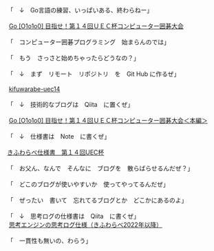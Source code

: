 <img src="//grayscale2.dou-jin.com/Img/1641748205/" alt="" /><br />
「　&darr;　Go言語の練習、いっぱいある、終わらねー」&nbsp;&nbsp;<br />
<br />
&nbsp;<a href="https://qiita.com/muzudho1/items/cea62be01f7418bbf150" title="">Go [O1o1o0] 目指せ！第１４回ＵＥＣ杯コンピューター囲碁大会</a><br />
<br />
<a target="_blank" href="//grayscale2.dou-jin.com/File/kifuwarabe-futsu.png" title=""><img src="//grayscale2.dou-jin.com/Img/1641748280/" alt="" /><br />
</a>「　コンピューター囲碁プログラミング　始まらんのでは」<br />
<br />
<a target="_blank" href="//grayscale2.dou-jin.com/File/ohkina-hiyoko-futsu2.png" title=""><img src="//grayscale2.dou-jin.com/Img/1641748453/" alt="" /><br />
</a>「　もう　さっさと始めちゃったらどうなの？」<br />
<br />
<img src="//grayscale2.dou-jin.com/Img/1641748205/" alt="" /><br />
「　&darr;　まず　リモート　リポジトリ　を　Git Hub に作るぜ」<br />
<br />
&nbsp;<a href="https://github.com/muzudho/kifuwarabe-uec14" title="">kifuwarabe-uec14</a><br />
<br />
<img src="//grayscale2.dou-jin.com/Img/1641748205/" alt="" /><br />
「　&darr;　技術的なブログは　Qiita　に置くぜ」<br />
<br />
&nbsp;<a href="https://qiita.com/muzudho1/items/744f6051954525878b84" title="">Go [O1o1o0] 目指せ！第１４回ＵＥＣ杯コンピューター囲碁大会＜本編＞</a><br />
<br />
<img src="//grayscale2.dou-jin.com/Img/1641748205/" alt="" /><br />
「　&darr;　仕様書は　Note　に書くぜ」<br />
<br />
<a href="https://note.com/muzudho/n/n1851db1fff97" title="">きふわらべ仕様書　第１４回UEC杯</a><br />
<br />
<a target="_blank" href="//grayscale2.dou-jin.com/File/kifuwarabe-futsu.png" title=""><img src="//grayscale2.dou-jin.com/Img/1641748280/" alt="" /><br />
</a>「　お父ん、なんで　そんなに　ブログを　散らばらせるんだぜ？」<br />
<br />
<img src="//grayscale2.dou-jin.com/Img/1641748205/" alt="" /><br />
「　どこのブログが使いやすいか　使ってやってるんだぜ」<br />
<br />
<a target="_blank" href="//grayscale2.dou-jin.com/File/ohkina-hiyoko-futsu2.png" title=""><img src="//grayscale2.dou-jin.com/Img/1641748453/" alt="" /><br />
</a>「　ぜったい　書いて　忘れてるブログとか　どこかにあるのよ」<br />
<br />
<img src="//grayscale2.dou-jin.com/Img/1641748205/" alt="" /><br />
「　&darr;　思考ログの仕様書は　Qiita　に書くぜ」<br />
&nbsp;<a href="https://qiita.com/muzudho1/items/ceb6130cf558cd373dd7" title="">思考エンジンの思考ログ仕様（きふわらべ2022年以降）</a><br />
<br />
<a target="_blank" href="//grayscale2.dou-jin.com/File/kifuwarabe-futsu.png" title=""><img src="//grayscale2.dou-jin.com/Img/1641748280/" alt="" /><br />
</a>「　一貫性も無いの、わらう」<br />
